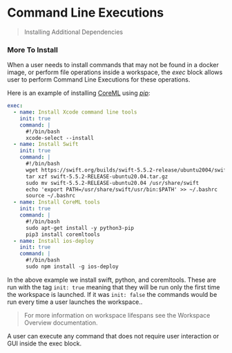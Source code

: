 # Command Line Executions
>Installing Additional Dependencies


### **More To Install**

When a user needs to install commands that may not be found in a docker image, or perform file operations inside a workspace, the *exec* block allows user to perform Command Line Executions for these operations.

Here is an example of installing [CoreML](https://developer.apple.com/documentation/coreml) using [*pip*](https://pypi.org/project/pip/):

```yaml
exec:
  - name: Install Xcode command line tools
    init: true
    command: |
      #!/bin/bash
      xcode-select --install
  - name: Install Swift
    init: true
    command: |
      #!/bin/bash
      wget https://swift.org/builds/swift-5.5.2-release/ubuntu2004/swift-5.5.2-RELEASE/swift-5.5.2-RELEASE-ubuntu20.04.tar.gz
      tar xzf swift-5.5.2-RELEASE-ubuntu20.04.tar.gz
      sudo mv swift-5.5.2-RELEASE-ubuntu20.04 /usr/share/swift
      echo 'export PATH=/usr/share/swift/usr/bin:$PATH' >> ~/.bashrc
      source ~/.bashrc
  - name: Install CoreML tools
    init: true
    command: |
      #!/bin/bash
      sudo apt-get install -y python3-pip
      pip3 install coremltools
  - name: Install ios-deploy
    init: true
    command: |
      #!/bin/bash
      sudo npm install -g ios-deploy

```

In the above example we install swift, python, and coremltools. These are run with the tag `init: true` meaning that they will be run only the first time the workspace is launched. If it was `init: false` the commands would be run every time a user launches the workspace..
>For more information on workspace lifespans see the Workspace Overview documentation.

A user can execute any command that does not require user interaction or GUI inside the exec block.
